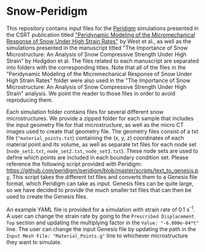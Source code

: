 # Snow-Peridigm

This repository contains input files for the [Peridigm](https://github.com/peridigm/peridigm/) simulations presented in the CSRT publication titled ["Peridynamic Modeling of the Micromechanical Response of Snow Under High Strain Rates"](https://www.sciencedirect.com/science/article/pii/S0165232X23002860) by West et al., as well as the simulations presented in the manuscript titled "The Importance of Snow Microstructure: An Analysis of Snow Compressive Strength Under High Strain" by Hodgdon et al. The files related to each manuscript are separated into folders with the corresponding titles. Note that all of the files in the "Peridynamic Modeling of the Micromechanical Response of Snow Under High Strain Rates" folder were also used in the "The Importance of Snow Microstructure: An Analysis of Snow Compressive Strength Under High Strain" analysis. We point the reader to those files in order to avoid reproducing them.

Each simulation folder contains files for several different snow microstructures. We provide a zipped folder for each sample that includes the input geometry file for that microstructure, as well as the micro CT images used to create that geometry file. The geometry files consist of a txt file (`"material_points.txt`) containing the (x, y, z) coordinates of each material point and its volume, as well as separate txt files for each node set (`node_set1.txt`, `node_set2.txt`, `node_set3.txt`). These node sets are used to define which points are included in each boundary condition set. Please reference the following script provided with Peridigm: https://github.com/peridigm/peridigm/blob/master/scripts/text_to_genesis.py. This script takes the different txt files and converts them to a Genesis file format, which Peridigm can take as input. Genesis files can be quite large, so we have decided to provide the much smaller txt files that can then be used to create the Genesis files.

An example YAML file is provided for a simulation with strain rate of 0.1 s<sup>-1</sup>. A user can change the strain rate by going to the `Prescribed Displacement Top` section and updating the multiplying factor in the `Value: "-6.000e-04*t"` line. The user can change the input Genesis file by updating the path in the `Input Mesh File: "Material_Points.g"` line to whichever microstructure they want to simulate.
